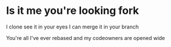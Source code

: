 # Is it me you're looking fork

I clone see it in your eyes
I can merge it in your branch

You're all I've ever rebased
and my codeowners are opened wide
